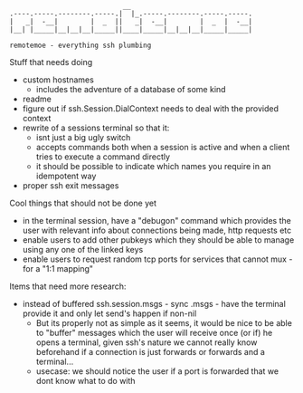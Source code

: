 ```
                            __                              
.----.-----.--------.-----.|  |_.-----.--------.-----.-----.
|   _|  -__|        |  _  ||   _|  -__|        |  _  |  -__|
|__| |_____|__|__|__|_____||____|_____|__|__|__|_____|_____|

remotemoe - everything ssh plumbing
```


Stuff that needs doing
* custom hostnames
    * includes the adventure of a database of some kind
* readme
* figure out if ssh.Session.DialContext needs to deal with the provided context
* rewrite of a sessions terminal so that it:
    * isnt just a big ugly switch
    * accepts commands both when a session is active and when a client tries to execute a command directly
    * it should be possible to indicate which names you require in an idempotent way
* proper ssh exit messages

Cool things that should not be done yet
* in the terminal session, have a "debugon" command which provides the user with relevant info about connections being made, http requests etc
* enable users to add other pubkeys which they should be able to manage using any one of the linked keys
* enable users to request random tcp ports for services that cannot mux - for a "1:1 mapping"

Items that need more research:
* instead of buffered ssh.session.msgs - sync .msgs - have the terminal provide it and only let send's happen if non-nil
    * But its properly not as simple as it seems, it would be nice to be able to "buffer" messages which the user will
        receive once (or if) he opens a terminal, given ssh's nature we cannot really know beforehand if a connection is just
        forwards or forwards and a terminal...
    * usecase: we should notice the user if a port is forwarded that we dont know what to do with
